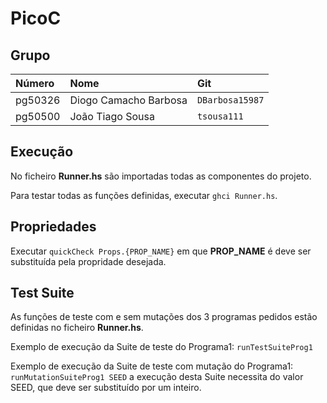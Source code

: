 # PicoC
## Grupo
| Número  | Nome                  | Git             |
| :------ | :-------------------- | :-------------- |
| pg50326 | Diogo Camacho Barbosa | `DBarbosa15987` |
| pg50500 | João Tiago Sousa      | `tsousa111`     |

## Execução
No ficheiro **Runner.hs** são importadas todas as componentes do projeto.

Para testar todas as funções definidas, executar `ghci Runner.hs`.

## Propriedades
Executar `quickCheck Props.{PROP_NAME}` em que **PROP_NAME** é deve ser substituída
pela propridade desejada.

## Test Suite
As funções de teste com e sem mutações dos 3 programas pedidos estão definidas
no ficheiro **Runner.hs**.

Exemplo de execução da Suite de teste do Programa1:
`runTestSuiteProg1`

Exemplo de execução da Suite de teste com mutação do Programa1:
`runMutationSuiteProg1 SEED`
a execução desta Suite necessita do valor SEED, que deve ser substituído por um
inteiro.
